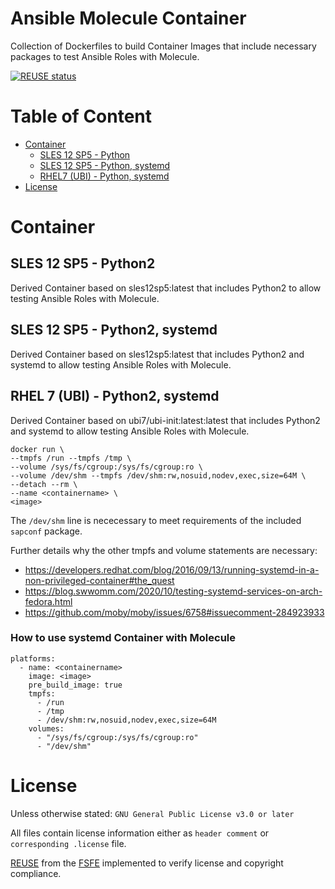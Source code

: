 <!--
 SPDX-FileCopyrightText: 2022 Dominik Wombacher <dominik@wombacher.cc>
 SPDX-License-Identifier: CC-BY-SA-4.0
-->
# Ansible Molecule Container

Collection of Dockerfiles to build Container Images that include necessary packages to test Ansible Roles with Molecule.

[![REUSE status](https://api.reuse.software/badge/dominik.wombacher.cc/~git/ansible-molecule-container)](https://api.reuse.software/info/dominik.wombacher.cc/~git/ansible-molecule-container)

# Table of Content

* [Container](#container)
    * [SLES 12 SP5 - Python](#sles-12-sp5-python2)
    * [SLES 12 SP5 - Python, systemd](#sles-12-sp5-python2-systemd)
    * [RHEL7 (UBI) - Python, systemd](#rhel-7-ubi-python2-systemd)
* [License](#license)

# Container

## SLES 12 SP5 - Python2

Derived Container based on sles12sp5:latest that includes Python2 to allow testing Ansible Roles with Molecule.

## SLES 12 SP5 - Python2, systemd

Derived Container based on sles12sp5:latest that includes Python2 and systemd to allow testing Ansible Roles with Molecule.

## RHEL 7 (UBI) - Python2, systemd

Derived Container based on ubi7/ubi-init:latest:latest that includes Python2 and systemd to allow testing Ansible Roles with Molecule.

```
docker run \
--tmpfs /run --tmpfs /tmp \
--volume /sys/fs/cgroup:/sys/fs/cgroup:ro \
--volume /dev/shm --tmpfs /dev/shm:rw,nosuid,nodev,exec,size=64M \
--detach --rm \
--name <containername> \
<image>
```

The `/dev/shm` line is nececessary to meet requirements of the included `sapconf` package.

Further details why the other tmpfs and volume statements are necessary:

- <https://developers.redhat.com/blog/2016/09/13/running-systemd-in-a-non-privileged-container#the_quest>
- <https://blog.swwomm.com/2020/10/testing-systemd-services-on-arch-fedora.html>
- <https://github.com/moby/moby/issues/6758#issuecomment-284923933>

### How to use systemd Container with Molecule

```
platforms:
  - name: <containername>
    image: <image>
    pre_build_image: true
    tmpfs:
      - /run
      - /tmp
      - /dev/shm:rw,nosuid,nodev,exec,size=64M
    volumes:
      - "/sys/fs/cgroup:/sys/fs/cgroup:ro"
      - "/dev/shm"
```

# License

Unless otherwise stated: `GNU General Public License v3.0 or later`

All files contain license information either as `header comment` or `corresponding .license` file.

[REUSE](https://reuse.software) from the [FSFE](https://fsfe.org/) implemented to verify license and copyright compliance.

